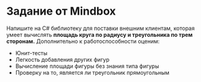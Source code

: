 
# **Задание от Mindbox**

Напишите на C# библиотеку для поставки внешним клиентам, которая умеет вычислять **площадь круга по радиусу и треугольника по трем сторонам.** Дополнительно к работоспособности оценим:

- Юнит-тесты
- Легкость добавления других фигур
- Вычисление площади фигуры без знания типа фигуры
- Проверку на то, является ли треугольник прямоугольным
